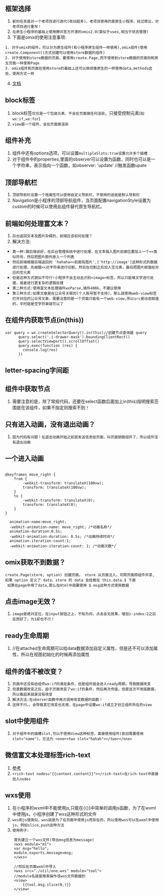 ## 框架选择
1. `新的任务是对一个老项目进行迭代(改动超多)，老项目使用的是原生小程序，经过商议，对老项目进行重写！`
2. `在原生小程序的基础上使用腾讯官方开源的omix2.0(类似于vuex,相当于状态管理)`
3. 下面是omix的使用注意事项:
```
1. 对于omix的组件，可以分为原生组件(和小程序原生组件一样使用),omix组件(使用create.Component()方式创建可以使用store数据的组件)
2. 对于使用到store数据的页面，要使用create.Page,而不使用到store数据的页面则和原生页面一样使用Page
3. omix组件和页面在使用store的基础上还可以继续像原生的一样使用data,methods这些，使用方式一样
```
4. [文档](https://github.com/Tencent/omi/tree/master/packages/omix)

## block标签
1. block标签`仅仅是一个包装元素，不会在页面做任何渲染`，只接受控制元素(`如wx:if,wx:for`)
2. `view是一个组件，会在页面做渲染`

## 组件补充
1. 组件中还有options选项，可以设置`multipleSlots:true设置允许多个插槽`
2. 对于组件中的properties,里面的observer可以设置为函数，同时也可以是一个字符串，表示指向一个函数，如observer: 'update'  //触发函数upate

## 顶部导航栏
1. `顶部导航栏设置一个啥属性可以使用自定义导航栏，不使用的话就是默认导航栏`
2. Navigation是小程序的顶部导航组件，当页面配置navigationStyle设置为custom的时候可以使用此组件替代原生导航栏。

## 前端如何处理富文本？
1. `后台返回文本及图片杂糅的，前端应该如何处理？`
2. 解决方法:
* `第一种:跟后端说好，在后台管理系统中进行处理，在文本插入图片前面位置加上一个<<类似符号，然后把图片额外放入一个列表`
* `然后前端根据后端返回的 'hahaha<<前面有图片',['http://image']这种形式的数据进行处理，先根据<<对字符串进行切割，然后在切割之后加入空元素，最后把图片赋值给对应的空元素`
* `但是这种方式貌似不可行!小程序不会主动去识别<image>标签，所以只能堆文字进行处理，或者进行更复杂的逻辑处理`
* `第二种方式:使用富文本处理插件wxParse,插件400k，不建议使用`
* `第三种方式:如果文章是在公众号关联的(个人账号暂不支持)，那么就使用web-view标签打开对应的公众号文章，需要注意的是一个页面只能有一个web-view,所以src是动态赋值的，平时就是空字符串就可以了`

## 在组件内获取节点(in(this))
```
var query = wx.createSelectorQuery().in(this)//创建节点查询器 query
      query.select('.i-drawer-mask').boundingClientRect()
      query.selectViewport().scrollOffset()
      query.exec(function (res) {
        console.log(res)
      })
```

## letter-spacing字间距

## 组件中获取节点
1. 需要注意的是，除了常规代码，还要在select函数后面加上in(this)指明搜索范围是在该组件，如果不指定则搜索不到！

## 只有进入动画，没有退出动画？
1. `因为代码有问题！在退出动画开始之前就发送信息给页面，叫页面销毁组件了，所以组件没有退出动画`

## 一个进入动画
```

@keyframes move_right {
    from {
        -webkit-transform: translateX(100vw);
        transform: translateX(100vw);
    }
    to {
        -webkit-transform: translateX(0);
        transform: translateX(0);
    }
}

  animation-name:move_right;
  -webkit-animation-name: move_right; /*动画名称*/
  animation-duration:0.5s;
  -webkit-animation-duration: 0.5s; /*动画持续时间*/
  animation-iteration-count:1;
  -webkit-animation-iteration-count: 1; /*动画次数*/
```

## omix获取不到数据？
```
create.Page(store, option) 创建页面， store 从页面注入，可跨页面跨组件共享, 如果 option 定义了 data，store 的 data 会挂载在 this.data.$ 下面
 如果在page中用了data,那么在Html中就要使用 $.msg这种方式使用数据
```

## 点击image无效？
1. `image是绝对定位，在input按钮之上，不知为何，点击会无效果，增加z-index:2之后反而好了，为1却也不行！`

## ready生命周期
1. //在attached生命周期可以给data数据添加自定义属性，但是还不可以添加属性，所以在视图初始化的时候再添加属性

## 组件的值不被改变？
1. `页面中还没有给组件wx:if的满足条件，但是组件就会进入ready周期，导致数据改变`
2. `但是数据改变之后，由于页面改变了wx:if的条件，然后再次传值，但是这次不改版数据，所以看起来就是没有改变`
3. `解决方法:在oberver函数中再次调用改变数据的函数！`
4. `这样不行。。会导致其它改变也无效，在page中设置wx:if成立才创立组件所在的view`

## slot中使用组件
1. `对于组件中的插槽slot,可以不使用View这种标签，直接使用组件(依旧需要使用slot="name")，方法为 <one><two slot="hahah"></two></one>`

## 微信富文本处理标签rich-text
1. [参考](https://www.jianshu.com/p/fe7875d44224)
2. `<rich-text nodes="{{content.content}}"></rich-text>在rich-text中直接加入nodes`

## wxs使用
1. 在小程序的wxml中不能使用js,只能在{{}}中简单的调用js函数，为了在wxml中使用js，小程序创建了wxs这种形式的文件
2. `wxs和js很类似，wxs就是为了在页面中使用js而存在的，所以使用wxs可以在wxml中使用js，例如slice,push这种方法`
3. `使用例子:`
```
	首先建立一个wxs文件(导出msg信息为message)
	<wxs module="m1">
	var msg="hello";
	module.exports.message=msg;
	</wxs>

	//然后在页面wxml中导入
	<wxs src="./util/one.wxs" module="tool">
	//module名就是用来操作该wxs文件数据的
	<view>
		{{tool.msg.slice(0,)}}
	</view>
```
